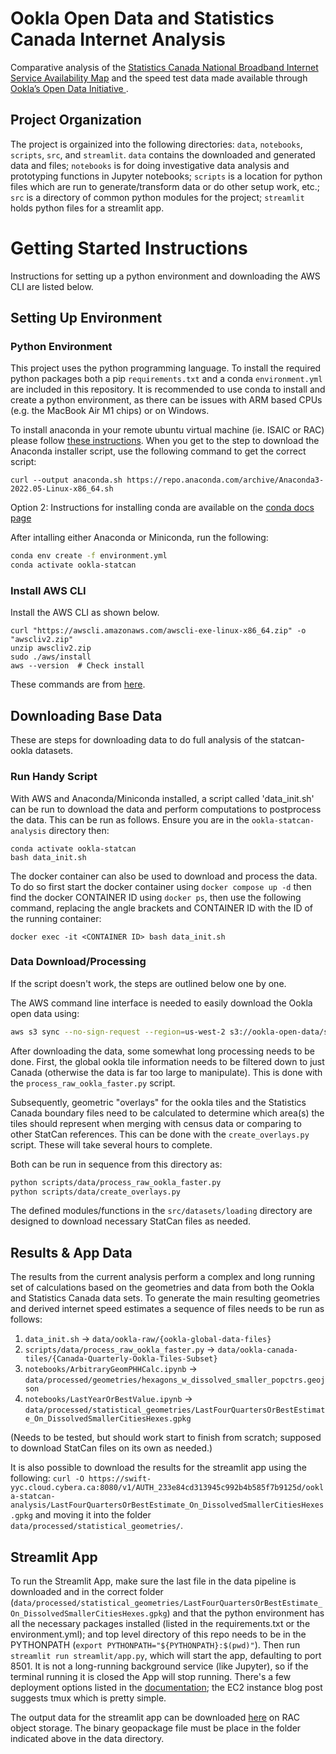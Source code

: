 Ookla Open Data and Statistics Canada Internet Analysis
==============================

Comparative analysis of the 
[Statistics Canada National Broadband Internet Service Availability Map](https://www.ic.gc.ca/app/sitt/bbmap/hm.html?lang=eng) 
and the speed test data made available through 
[Ookla’s Open Data Initiative ](https://www.ookla.com/ookla-for-good/open-data).

Project Organization
------------

The project is orgainized into the following directories: `data`, `notebooks`, `scripts`, `src`, and `streamlit`.
`data` contains the downloaded and generated data and files; `notebooks` is for doing investigative 
data analysis and prototyping functions in Jupyter notebooks; `scripts` is a location for python files which 
are run to generate/transform data or do other setup work, etc.; `src` is a directory of common 
python modules for the project; `streamlit` holds python files for a streamlit app. 


Getting Started Instructions 
==============================

Instructions for setting up a python environment and downloading the AWS CLI are listed below.


## Setting Up Environment

### Python Environment

This project uses the python programming language. To install the required python packages 
both a pip `requirements.txt` and a conda `environment.yml` are included in this repository.
It is recommended to use conda to install and create a python environment, as there 
can be issues with ARM based CPUs (e.g. the MacBook Air M1 chips) or on Windows. 

To install anaconda in your remote ubuntu virtual machine (ie. ISAIC or RAC) please follow [these instructions](https://linuxhint.com/install-anaconda-ubuntu-22-04/). When you get to the step to download the Anaconda installer script, use the following command to get the correct script:
```
curl --output anaconda.sh https://repo.anaconda.com/archive/Anaconda3-2022.05-Linux-x86_64.sh
```
Option 2: Instructions for installing conda are available on the [conda docs page](https://docs.conda.io/projects/conda/en/latest/user-guide/install/linux.html)


After intalling either Anaconda or Miniconda, run the following:
```bash
conda env create -f environment.yml
conda activate ookla-statcan
```

### Install AWS CLI

Install the AWS CLI as shown below. 
```
curl "https://awscli.amazonaws.com/awscli-exe-linux-x86_64.zip" -o "awscliv2.zip"
unzip awscliv2.zip
sudo ./aws/install
aws --version  # Check install
```
These commands are from [here](https://docs.aws.amazon.com/cli/latest/userguide/getting-started-install.html). 


## Downloading Base Data
These are steps for downloading data to do full analysis of the statcan-ookla datasets. 

### Run Handy Script
With AWS and Anaconda/Miniconda installed, a script called 'data_init.sh' can be run to download 
the data and perform computations to postprocess the data. This can be run 
as follows. Ensure you are in the `ookla-statcan-analysis` directory then:
```
conda activate ookla-statcan
bash data_init.sh
```

The docker container can also be used to download and process the data. To do so 
first start the docker container using `docker compose up -d` then 
find the docker CONTAINER ID using `docker ps`, then use the following command,
replacing the angle brackets and CONTAINER ID with the ID of the running container:
```
docker exec -it <CONTAINER ID> bash data_init.sh
```

### Data Download/Processing

If the script doesn't work, the steps are outlined below one by one.

The AWS command line interface
is needed to easily download the Ookla open data using:
```bash
aws s3 sync --no-sign-request --region=us-west-2 s3://ookla-open-data/shapefiles ./data/ookla-raw
```

After downloading the data, some somewhat long processing needs to be done. First, the global ookla tile information 
needs to be filtered down to just Canada (otherwise the data is far too large to manipulate). This is done with 
the `process_raw_ookla_faster.py` script. 

Subsequently, geometric "overlays" for the ookla tiles and the Statistics Canada boundary files need to be 
calculated to determine which area(s) the tiles should represent when merging with census data or comparing to 
other StatCan references. This can be done with the `create_overlays.py` script. These will take several hours to 
complete. 

Both can be run in sequence from this directory as:
```bash
python scripts/data/process_raw_ookla_faster.py
python scripts/data/create_overlays.py
```

The defined modules/functions in the `src/datasets/loading` directory are designed to download necessary StatCan files as needed.


## Results & App Data

The results from the current analysis perform a complex and long running 
set of calculations based on the geometries and data from both the Ookla and Statistics Canada
data sets. To generate the main resulting geometries and derived internet speed
estimates a sequence of files needs to be run as follows:

1. `data_init.sh` -> `data/ookla-raw/{ookla-global-data-files}`
2. `scripts/data/process_raw_ookla_faster.py` -> `data/ookla-canada-tiles/{Canada-Quarterly-Ookla-Tiles-Subset}`
3. `notebooks/ArbitraryGeomPHHCalc.ipynb` -> `data/processed/geometries/hexagons_w_dissolved_smaller_popctrs.geojson`
4. `notebooks/LastYearOrBestValue.ipynb` -> `data/processed/statistical_geometries/LastFourQuartersOrBestEstimate_On_DissolvedSmallerCitiesHexes.gpkg`

(Needs to be tested, but should work start to finish from scratch; supposed to download StatCan files on its own as needed.)

It is also possible to download the results for the streamlit app using the following:
`curl -O https://swift-yyc.cloud.cybera.ca:8080/v1/AUTH_233e84cd313945c992b4b585f7b9125d/ookla-statcan-analysis/LastFourQuartersOrBestEstimate_On_DissolvedSmallerCitiesHexes.gpkg`
and moving it into the folder `data/processed/statistical_geometries/`.

## Streamlit App
To run the Streamlit App, make sure the last file in the data pipeline 
is downloaded and in the correct folder (`data/processed/statistical_geometries/LastFourQuartersOrBestEstimate_On_DissolvedSmallerCitiesHexes.gpkg`)
and that the python environment has all the necessary packages installed (listed in the requirements.txt or the environment.yml);
and top level directory of this repo needs to be in the PYTHONPATH (`export PYTHONPATH="${PYTHONPATH}:$(pwd)"`). 
Then run `streamlit run streamlit/app.py`, which will start the app, defaulting to port 8501. It is 
not a long-running background service (like Jupyter), so if the terminal running it is closed 
the App will stop running. There's a few deployment options listed in the 
[documentation](https://docs.streamlit.io/knowledge-base/tutorials/deploy); the EC2 instance blog post suggests tmux which is pretty simple.

The output data for the streamlit app can be downloaded [here](https://swift-yyc.cloud.cybera.ca:8080/v1/AUTH_233e84cd313945c992b4b585f7b9125d/ookla-statcan-analysis/LastFourQuartersOrBestEstimate_On_DissolvedSmallerCitiesHexes.gpkg) on RAC 
object storage. The binary geopackage file 
must be place in the folder indicated above in the data directory. 
